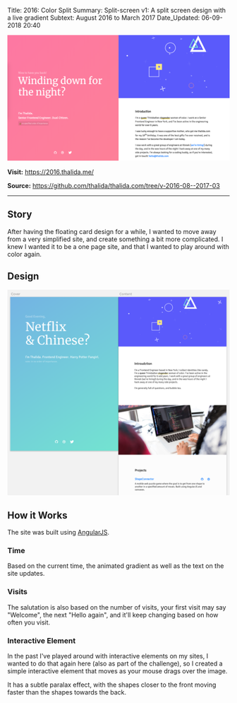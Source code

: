 Title:          2016: Color Split
Summary:        Split-screen v1: A split screen design with a live gradient
Subtext:        August 2016 to March 2017
Date_Updated:   06-09-2018 20:40

<img alt="Screenshot of thalida.com: lowpoly space split version" src="/static/images/posts/meta-history/2016-08--2017-03/screenshot.png" class="img--block">

**Visit:**
https://2016.thalida.me/

**Source:**
https://github.com/thalida/thalida.com/tree/v-2016-08--2017-03

---

## Story
After having the floating card design for a while, I wanted to move away from a very simplified site, and create something a bit more complicated. I knew I wanted it to be a one page site, and that I wanted to play around with color again.

## Design
<img alt="Mock up of color split screen version" src="/static/images/posts/meta-history/2016-08--2017-03/mock.1.png" class="img--block">

## How it Works
The site was built using [AngularJS](https://angularjs.org/).

### Time
Based on the current time, the animated gradient as well as the text on the site updates.

### Visits
The salutation is also based on the number of visits, your first visit may say "Welcome", the next "Hello again", and it'll keep changing based on how often you visit.

### Interactive Element
In the past I've played around with interactive elements on my sites, I wanted to do that again here (also as part of the challenge), so I created a simple interactive element that moves as your mouse drags over the image.

It has a subtle paralax effect, with the shapes closer to the front moving faster than the shapes towards the back.
